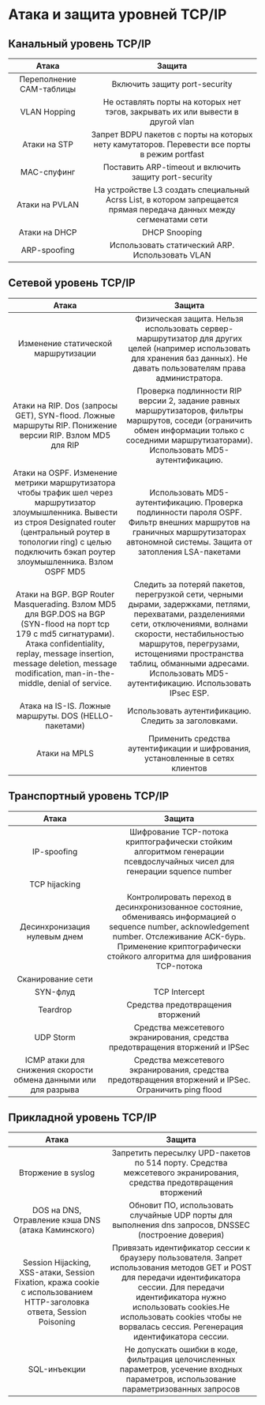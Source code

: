 # Атака и защита уровней TCP/IP

## **Канальный уровень TCP/IP**

| Атака | Защита |
| :---: | :---: |
| Переполнение CAM-таблицы | Включить защиту port-security |
| VLAN Hopping | Не оставлять порты на которых нет тэгов, закрывать их или вывести в другой vlan |
| Атаки на STP | Запрет BDPU пакетов с порты на которых нету камутаторов. Перевести все порты в режим portfast |
| MAC-спуфинг | Поставить ARP-timeout и включить защиту port-security |
| Атаки на PVLAN | На устройстве L3 создать специальный Acrss List, в котором запрещается прямая передача данных между сегменатами сети |
| Атаки на DHCP | DHCP Snooping |
| ARP-spoofing | Использовать статический ARP. Использовать VLAN |

## **Сетевой уровень TCP/IP**

| Атака | Защита |
| :---: | :---: |
| Изменение статической маршрутизации | Физическая защита. Нельзя использовать сервер-маршрутизатор для других целей \(например использовать для хранения баз данных\). Не давать пользователям права администратора. |
| Атаки на RIP. Dos \(запросы GET\), SYN-flood. Ложные маршруты RIP. Понижение версии RIP. Взлом MD5 для RIP | Проверка подлинности RIP версии 2, задание равных маршрутизаторов, фильтры маршрутов, соседи \(ограничить обмен информации только с соседними маршрутизаторами\). Использовать MD5-аутентификацию. |
| Атаки на OSPF. Изменение метрики маршрутизатора  чтобы трафик шел через маршрутизатор злоумышленника. Вывести из строя Designated router \(центральный роутер в топологии ring\) с целью подключить бэкап роутер злоумышленника. Взлом OSPF MD5 | Использовать MD5-аутентификацию. Проверка подлинности пароля OSPF. Фильтр внешних маршрутов на граничных маршрутизаторах автономной системы. Защита от затопления LSA-пакетами |
| Атаки на BGP. BGP Router Masquerading. Взлом MD5 для BGP.DOS на BGP \(SYN-flood на порт tcp 179 с md5 сигнатурами\). Атака confidentiality, replay, message insertion, message deletion, message modification, man-in-the-middle, denial of service. | Следить за потеряй пакетов, перегрузкой сети, черными дырами, задержками, петлями, перехватами, разделениями сети, отключениями, волнами скорости, нестабильностью маршрутов, перегрузами, истощениями пространства таблиц, обманными адресами. Использовать MD5-аутентификацию. Использовать IPsec ESP. |
| Атака на IS-IS. Ложные маршруты. DOS \(HELLO-пакетами\) | Использовать аутентификацию. Следить за заголовками. |
| Атаки на MPLS | Применить средства аутентификации и шифрования, установленные в сетях клиентов |

## **Транспортный уровень TCP/IP**

| Атака | Защита |
| :---: | :---: |
| IP-spoofing | Шифрование TCP-потока криптографически стойким алгоритмом генерации псевдослучайных чисел для генерации squence number |
| TCP hijacking |  |
| Десинхронизация нулевым днем | Контролировать переход в десинхронизованное состояние, обмениваясь информацией о sequence number, acknowledgement number. Отслеживание ACK-бурь. Применение криптографически стойкого алгоритма для шифрования TCP-потока |
| Сканирование сети |  |
| SYN-флуд | TCP Intercept |
| Teardrop | Средства предотвращения вторжений |
| UDP Storm | Средства межсетевого экранирования, средства предотвращения вторжений и IPSec |
| ICMP атаки для снижения скорости обмена данными или для разрыва | Средства межсетевого экранирования, средства предотвращения вторжений и IPSec. Ограничить ping flood |

## **Прикладной уровень TCP/IP**

| Атака | Защита |
| :---: | :---: |
| Вторжение в syslog | Запретить пересылку UPD-пакетов по 514 порту.  Средства межсетевого экранирования, средства предотвращения вторжений |
| DOS на DNS, Отравление кэша DNS \(атака Каминского\) | Обновит ПО, использовать случайные UDP порты для выполнения dns запросов, DNSSEC \(построение доверия\) |
| Session Hijacking, XSS-атаки, Session Fixation, кража cookie с использованием HTTP-заголовка ответа, Session Poisoning | Привязать идентификатор сессии к браузеру пользователя. Запрет использования методов GET и POST для передачи идентификатора сессии. Для передачи идентификатора нужно использовать cookies.Не использовать cookies чтобы не ворвалась сессия. Регенерация идентификатора сессии. |
| SQL-инъекции | Не допускать ошибки в коде, фильтрация целочисленных параметров, усечение входных параметров, использование параметризованных запросов |

